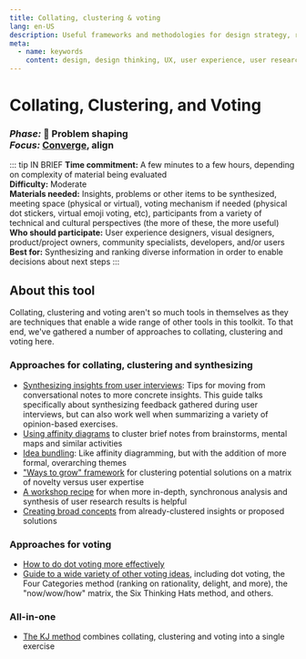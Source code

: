 ```yaml
---
title: Collating, clustering & voting
lang: en-US
description: Useful frameworks and methodologies for design strategy, research and testing
meta:
  - name: keywords
    content: design, design thinking, UX, user experience, user research, user testing
---
```


# Collating, Clustering, and Voting

### _Phase:_ 🎨 Problem shaping<br/> _Focus:_ [Converge](/tools/#converge), align

::: tip IN BRIEF
**Time commitment:** A few minutes to a few hours, depending on complexity of material being evaluated  
**Difficulty:** Moderate  
**Materials needed:** Insights, problems or other items to be synthesized, meeting space (physical or virtual), voting mechanism if needed (physical dot stickers, virtual emoji voting, etc), participants from a variety of technical and cultural perspectives (the more of these, the more useful)  
**Who should participate:** User experience designers, visual designers, product/project owners, community specialists, developers, and/or users  
**Best for:** Synthesizing and ranking diverse information in order to enable decisions about next steps
:::

## About this tool

Collating, clustering and voting aren't so much tools in themselves as they are techniques that enable a wide range of other tools in this toolkit. To that end, we've gathered a number of approaches to collating, clustering and voting here.

### Approaches for collating, clustering and synthesizing

* [Synthesizing insights from user interviews](https://medium.com/design-research-methods/design-research-from-interview-to-insight-part-one-summarising-the-interview-dceee9ba0969): Tips for moving from conversational notes to more concrete insights. This guide talks specifically about synthesizing feedback gathered during user interviews, but can also work well when summarizing a variety of opinion-based exercises.
* [Using affinity diagrams](https://www.interaction-design.org/literature/article/affinity-diagrams-learn-how-to-cluster-and-bundle-ideas-and-facts) to cluster brief notes from brainstorms, mental maps and similar activities
* [Idea bundling](https://www.designkit.org/methods/bundle-ideas): Like affinity diagramming, but with the addition of more formal, overarching themes
* ["Ways to grow" framework](https://www.designkit.org/methods/ways-to-grow-framework) for clustering potential solutions on a matrix of novelty versus user expertise
* [A workshop recipe](https://www.interaction-design.org/literature/article/workshops-to-establish-empathy-and-understanding-from-user-research-results) for when more in-depth, synchronous analysis and synthesis of user research results is helpful
* [Creating broad concepts](https://www.designkit.org/methods/create-a-concept) from already-clustered insights or proposed solutions

### Approaches for voting

* [How to do dot voting more effectively](http://dotmocracy.org/dot-voting/)
* [Guide to a wide variety of other voting ideas](https://www.interaction-design.org/literature/article/how-to-select-the-best-idea-by-the-end-of-an-ideation-session), including dot voting, the Four Categories method (ranking on rationality, delight, and more), the "now/wow/how" matrix, the Six Thinking Hats method, and others.

### All-in-one

* [The KJ method](https://methods.18f.gov/discover/kj-method/) combines collating, clustering and voting into a single exercise
